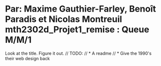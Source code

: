 Par: Maxime Gauthier-Farley, Benoît Paradis et Nicolas Montreuil
mth2302d_Projet1_remise : Queue M/M/1
=======================

Look at the title. Figure it out.
// TODO: 
// * A readme
// * Give the 1990's their web design back
